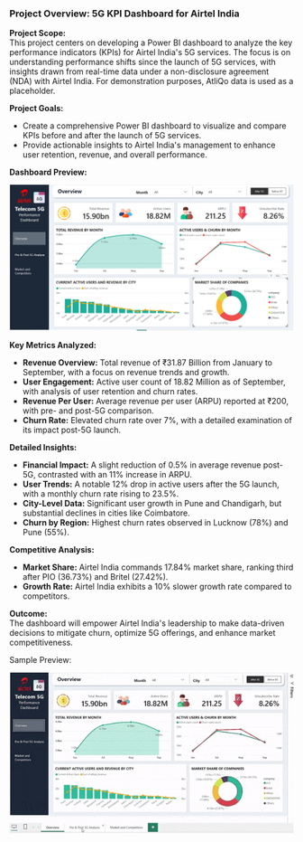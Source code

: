 ### Project Overview: 5G KPI Dashboard for Airtel India

**Project Scope:**  
This project centers on developing a Power BI dashboard to analyze the key performance indicators (KPIs) for Airtel India's 5G services. The focus is on understanding performance shifts since the launch of 5G services, with insights drawn from real-time data under a non-disclosure agreement (NDA) with Airtel India. For demonstration purposes, AtliQo data is used as a placeholder.

**Project Goals:**  
- Create a comprehensive Power BI dashboard to visualize and compare KPIs before and after the launch of 5G services.
- Provide actionable insights to Airtel India's management to enhance user retention, revenue, and overall performance.

**Dashboard Preview:**

![Dashboard Preview](Dashboard.png)

**Key Metrics Analyzed:**  
- **Revenue Overview:** Total revenue of ₹31.87 Billion from January to September, with a focus on revenue trends and growth.
- **User Engagement:** Active user count of 18.82 Million as of September, with analysis of user retention and churn rates.
- **Revenue Per User:** Average revenue per user (ARPU) reported at ₹200, with pre- and post-5G comparison.
- **Churn Rate:** Elevated churn rate over 7%, with a detailed examination of its impact post-5G launch.

**Detailed Insights:**  
- **Financial Impact:** A slight reduction of 0.5% in average revenue post-5G, contrasted with an 11% increase in ARPU.
- **User Trends:** A notable 12% drop in active users after the 5G launch, with a monthly churn rate rising to 23.5%.
- **City-Level Data:** Significant user growth in Pune and Chandigarh, but substantial declines in cities like Coimbatore.
- **Churn by Region:** Highest churn rates observed in Lucknow (78%) and Pune (55%).

**Competitive Analysis:**  
- **Market Share:** Airtel India commands 17.84% market share, ranking third after PIO (36.73%) and Britel (27.42%).
- **Growth Rate:** Airtel India exhibits a 10% slower growth rate compared to competitors.

**Outcome:**  
The dashboard will empower Airtel India's leadership to make data-driven decisions to mitigate churn, optimize 5G offerings, and enhance market competitiveness.

Sample Preview:

![Dashboard Preview](dashboard.gif)
